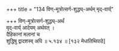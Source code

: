 +++
title = "134 विण्-मूत्रोत्सर्ग-शुद्ध्य्-अर्थम् मृद्-वार्य्"

+++
विण्-मूत्रोत्सर्ग-शुद्ध्य्-अर्थं  
मृद्-वार्य् आदेयम् अर्थवत् ।  
दैहिकानां मलानां च  
शुद्धिषु द्वादशस्व् अपि  ॥ ५.१३४ ॥ [१३२ मेधातिथिपाठे]